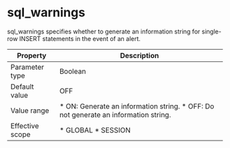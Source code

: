sql_warnings 
=================================

sql_warnings specifies whether to generate an information string for single-row INSERT statements in the event of an alert. 


|  **Property**   |                                                                               **Description**                                                                               |
|-----------------|-----------------------------------------------------------------------------------------------------------------------------------------------------------------------------|
| Parameter type  | Boolean                                                                                                                                                                     |
| Default value   | OFF                                                                                                                                                                         |
| Value range     | * ON: Generate an information string.   * OFF: Do not generate an information string.    |
| Effective scope | * GLOBAL   * SESSION                                                                     |



